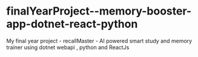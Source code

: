 # finalYearProject--memory-booster-app-dotnet-react-python
My final year project - recallMaster - AI powered smart study and memory trainer using dotnet webapi ,  python and ReactJs
